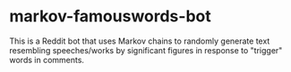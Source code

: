 # markov-famouswords-bot
This is a Reddit bot that uses Markov chains to randomly generate text resembling speeches/works by significant figures in response to "trigger" words in comments.
